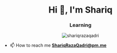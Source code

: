 <h1 align="center">Hi 👋, I'm Shariq</h1>
<h3 align="center">Learning</h3>

<p align="center"> <img src="https://komarev.com/ghpvc/?username=shariqrazaqadri&label=Profile%20views&color=0e75b6&style=flat" alt="shariqrazaqadri" /> </p>


- 📫 How to reach me **ShariqRazaQadri@pm.me**



